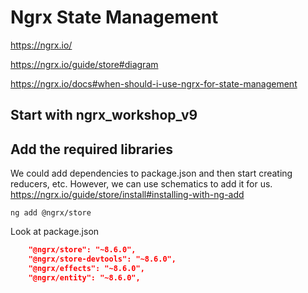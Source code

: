 # Ngrx State Management
https://ngrx.io/

https://ngrx.io/guide/store#diagram

https://ngrx.io/docs#when-should-i-use-ngrx-for-state-management

## Start with ngrx_workshop_v9

## Add the required libraries
We could add dependencies to package.json and then start creating reducers, etc.
However, we can use schematics to add it for us.
https://ngrx.io/guide/store/install#installing-with-ng-add

```
ng add @ngrx/store
```

Look at package.json
```json
    "@ngrx/store": "~8.6.0",
    "@ngrx/store-devtools": "~8.6.0",
    "@ngrx/effects": "~8.6.0",
    "@ngrx/entity": "~8.6.0",
```

